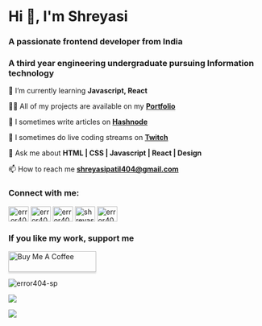 <h1>Hi 👋, I'm Shreyasi</h1>
<h3>A passionate frontend developer from India</h3>
<h3>A third year engineering undergraduate pursuing Information technology</h3> 
<p>
  🌱 I’m currently learning <b>Javascript, React</b></p>
<p>
👨‍💻 All of my projects are available on my <a href="https://shreyasi-portfolio.netlify.app/"><b>Portfolio</b></a></p>
<p>  
  📝 I sometimes write articles on <a href="https://error404-sp.hashnode.dev/"><b>Hashnode</b></a></p>
<p>
  🎥 I sometimes do live coding streams on <a href="https://www.twitch.tv/error404_sp"><b>Twitch</b></a></p>
<p>
  💬 Ask me about <b>HTML | CSS | Javascript | React | Design</b></p>
<p>
📫 How to reach me <a href="https://mail.google.com/mail/?view=cm&fs=1&to=shreyasipatil404@gmail.com&su=Hey Shreyasi, just visited your Github!" target="_blank"> <b>shreyasipatil404@gmail.com</b></a>

<p>
  
<h3>Connect with me:</h3>

<p><a display:inline-block align="center" href="https://codepen.io/error404_sp" target="blank"><img align="center" src="https://cdn.jsdelivr.net/npm/simple-icons@3.0.1/icons/codepen.svg" alt="error404_sp" height="30" width="40" /></a>
<a  href="https://dev.to/error404sp" target="blank"><img align="center" src="https://cdn.jsdelivr.net/npm/simple-icons@3.0.1/icons/dev-dot-to.svg" alt="error404sp" height="30" width="40" /></a>
<a  href="https://twitter.com/error404_sp" target="blank"><img align="center" src="https://cdn.jsdelivr.net/npm/simple-icons@3.0.1/icons/twitter.svg" alt="error404_sp" height="30" width="40" /></a>
<a  href="https://linkedin.com/in/shreyasi-patil-54b18a190" target="blank"><img align="center" src="https://cdn.jsdelivr.net/npm/simple-icons@3.0.1/icons/linkedin.svg" alt="shreyasi-patil-54b18a190" height="30" width="40" /></a>
<a  href="https://instagram.com/error404_sp" target="blank"><img align="center" src="https://cdn.jsdelivr.net/npm/simple-icons@3.0.1/icons/instagram.svg" alt="error404_sp" height="30" width="40" /></a>
</p></p>
<h3>If you like my work, support me</h3>
<a href="https://www.buymeacoffee.com/shreyasi404" target="_blank"><img src="https://www.buymeacoffee.com/assets/img/custom_images/orange_img.png" alt="Buy Me A Coffee" style="height: 41px !important;width: 174px !important;box-shadow: 0px 3px 2px 0px rgba(190, 190, 190, 0.5) !important;-webkit-box-shadow: 0px 3px 2px 0px rgba(190, 190, 190, 0.5) !important;" ></a>
<p><img  src="https://github-readme-stats.vercel.app/api?username=error404-sp&show_icons=true&theme=react&hide_border=true" alt="error404-sp" /></p>
<p>
  <img
    src="https://github-readme-streak-stats.herokuapp.com/?user=error404-sp&&theme=react&&hide_border=true"
  /></p>
  
  ![](https://komarev.com/ghpvc/?username=error404-sp&color=green)



